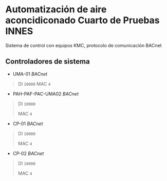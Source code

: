 # Automatización de aire aconcidiconado Cuarto de Pruebas INNES

Sistema de control con equipos KMC, protocolo de comunicación BACnet

## Controladores de sistema

- UMA-01 *BACnet*

> DI `10000` 
> MAC `4` 

- PAH-PAF-PAC-UMA02 *BACnet*

> DI `10000` 
>
> MAC `4` 

- CP-01 *BACnet*

> DI `10000` 
>
> MAC `4` 

- CP-02 *BACnet*

> DI `10000` 
>
> MAC `4` 